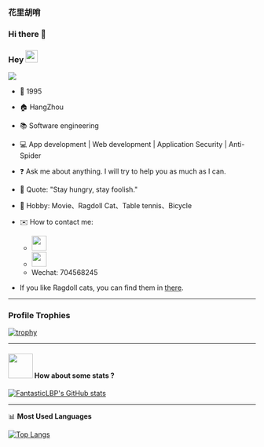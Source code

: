 ### 花里胡哨
### Hi there 👋

### Hey  <img src="https://media.giphy.com/media/hvRJCLFzcasrR4ia7z/giphy.gif" width="25px"> 

![](https://komarev.com/ghpvc/?username=FantasticLBP)



- 👶 1995

- 🏠 HangZhou

- :books: Software engineering

- 💻 App development | Web development | Application Security | Anti-Spider

- :question: Ask me about anything. I will try to help you as much as I can.

- :microphone: Quote: "Stay hungry, stay foolish."

- 💖 Hobby: Movie、Ragdoll Cat、Table tennis、Bicycle

- ✉️ How to contact me: 

  - [<img src="./weibo.png" width="30" height="30">](https://weibo.com/u/3194053975) 
  - [<img src="./youxiang.png" width="30" height="30">](mailto:wsbglbp@outlook.com) 
  - Wechat: 704568245

- If you like Ragdoll cats, you can find them in [there](./Ragdoll.md).

  

  

  

  

  

----
### Profile Trophies

[![trophy](https://github-profile-trophy.vercel.app/?username=FantasticLBP)](https://github.com/ryo-ma/github-profile-trophy)

----

#### <img src="https://media.giphy.com/media/VgCDAzcKvsR6OM0uWg/giphy.gif" width="50"> How about some stats ?

[![FantasticLBP's GitHub stats](https://github-readme-stats.vercel.app/api?username=FantasticLBP&layout=compact)](https://github.com/FantasticLBP)




-------

📊 **Most Used Languages**

[![Top Langs](https://github-readme-stats.vercel.app/api/top-langs/?username=FantasticLBP&layout=compact)](https://github.com/muwoo/github-readme-stats)

 




<!--
**lsj162/lsj162** is a ✨ _special_ ✨ repository because its `README.md` (this file) appears on your GitHub profile.

Here are some ideas to get you started:

- 🔭 I’m currently working on ...
- 🌱 I’m currently learning ...
- 👯 I’m looking to collaborate on ...
- 🤔 I’m looking for help with ...
- 💬 Ask me about ...
- 📫 How to reach me: ...
- 😄 Pronouns: ...
- ⚡ Fun fact: ...
-->
